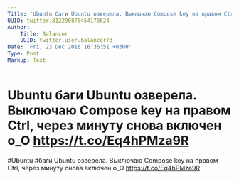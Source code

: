 ```yaml
---
Title: 'Ubuntu баги Ubuntu озверела. Выключаю Compose key на правом Ctrl, через минуту снова включен o_O https://t.co/Eq4hPMza9R'
UUID: twitter.812290876454170624
Author:
    Title: Balancer
    UUID: twitter.user.balancer73
Date: 'Fri, 23 Dec 2016 16:36:51 +0300'
Type: Post
Markup: Text
---
```


# Ubuntu баги Ubuntu озверела. Выключаю Compose key на правом Ctrl, через минуту снова включен o_O https://t.co/Eq4hPMza9R

#Ubuntu #баги Ubuntu озверела. Выключаю Compose key на
правом Ctrl, через минуту снова включен o_O
https://t.co/Eq4hPMza9R